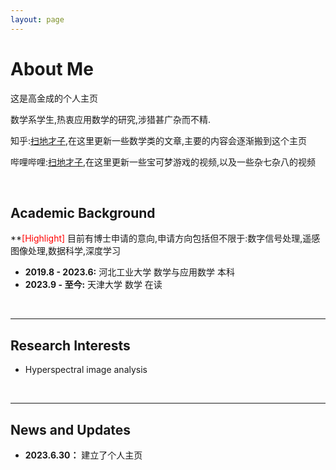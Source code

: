 ```yaml
---
layout: page
---
```


# About Me

[//]:<img src="https://caihanlin.com/caihanlin.jpg" class="floatpic" width="360" height="480">

这是高金成的个人主页

数学系学生,热衷应用数学的研究,涉猎甚广杂而不精.

知乎:[扫地才子](https://www.zhihu.com/people/wu-xin-72-24),在这里更新一些数学类的文章,主要的内容会逐渐搬到这个主页

哔哩哔哩:[扫地才子](https://space.bilibili.com/425085633?spm_id_from=333.1007.0.0),在这里更新一些宝可梦游戏的视频,以及一些杂七杂八的视频

<br>

## Academic Background

**<font color='red'>[Highlight]</font> 目前有博士申请的意向,申请方向包括但不限于:数字信号处理,遥感图像处理,数据科学,深度学习

- **2019.8 - 2023.6:** 河北工业大学 数学与应用数学 本科
- **2023.9 - 至今:** 天津大学 数学 在读

<br>

---

## Research Interests

- Hyperspectral image analysis

<br>

---

## News and Updates

- **2023.6.30：** 建立了个人主页

<br>
